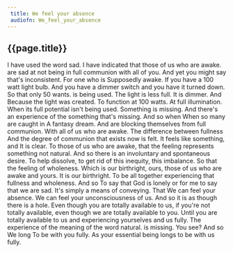 ```yaml
---
 title: We feel your absence
 audiofn: We_feel_your_absence
---
```


## {{page.title}}

I have used the word sad. I have indicated that those of us who are
awake. are sad at not being in full communion with all of you. And yet
you might say that's inconsistent. For one who is Supposedly awake. If
you have a 100 watt light bulb. And you have a dimmer switch and you
have it turned down. So that only 50 wants. is being used. The light is
less full. It is dimmer. And Because the light was created. To function
at 100 watts. At full illumination. When its full potential isn't being
used. Something is missing. And there's an experience of the something
that's missing. And so when When so many are caught in A fantasy dream.
And are blocking themselves from full communion. With all of us who are
awake. The difference between fullness And the degree of communion that
exists now is felt. It feels like something, and It is clear. To those
of us who are awake, that the feeling represents something not natural.
And so there is an involuntary and spontaneous desire. To help dissolve,
to get rid of this inequity, this imbalance. So that the feeling of
wholeness. Which is our birthright, ours, those of us who are awake and
yours. It is our birthright. To be all together experiencing that
fullness and wholeness. And so To say that God is lonely or for me to
say that we are sad. It's simply a means of conveying. That We can feel
your absence. We can feel your unconsciousness of us. And so it is as
though there is a hole. Even though you are totally available to us, if
you're not totally available, even though we are totally available to
you. Until you are totally available to us and experiencing yourselves
and us fully. The experience of the meaning of the word natural. is
missing. You see? And so We long To be with you fully. As your essential
being longs to be with us fully.

